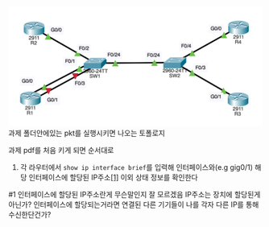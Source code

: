 ![](assg_topology.png)
과제 폴더안에있는 pkt를 실행시키면 나오는 토폴로지

과제 pdf를 처음 키게 되면 순서대로
1. 각 라우터에서 `show ip interface brief`를 입력해 인터페이스와(e.g gig0/1) 해당 인터페이스에 할당된 IP주소[[1]](#1) 이외 상태 정보를 확인한다



















#1 인터페이스에 할당된 IP주소란게 무슨말인지 잘 모르겠음 IP주소는 장치에 할당된게 아닌가? 인터페이스에 할당되는거라면 연결된 다른 기기들이 나를 각자 다른 IP를 통해 수신한단건가?
